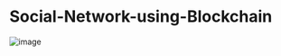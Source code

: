 # Social-Network-using-Blockchain

![image](https://github.com/user-attachments/assets/0f8da85c-9b29-462a-a02f-a6cb8569360f)
